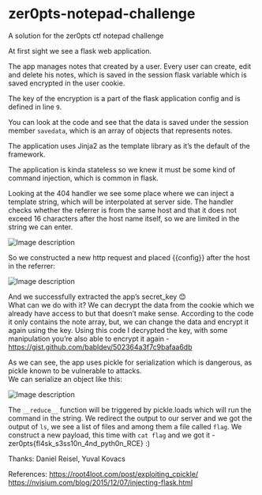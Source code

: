 # zer0pts-notepad-challenge	
A solution for the zer0pts ctf notepad challenge	

At first sight we see a flask web application.	

The app manages notes that created by a user. Every user can create, edit and delete his notes, which is saved in the session flask variable which is saved encrypted in the user cookie. 	

The key of the encryption is a part of the flask application config and is defined in line `9`.	

You can look at the code and see that the data is saved under the session member `savedata`, which is an array of objects that represents notes.	

The application uses Jinja2 as the template library as it’s the default of the framework. 	

The application is kinda stateless so we knew it must be some kind of command injection, which is common in flask.	

Looking at the 404 handler we see some place where we can inject a template string, which will be interpolated at server side. The handler checks whether the referrer is from the same host and that it does not exceed 16 characters after the host name itself, so we are limited in the string we can enter.	

![Image description](https://i.imgur.com/NxsyZmN.png)	

So we constructed a new http request and placed {{config}} after the host in the referrer:	

![Image description](https://i.imgur.com/FZuKqHK.png)	

And we successfully extracted the app’s secret_key 😊	
What can we do with it? We can decrypt the data from the cookie which we already have access to but that doesn’t make sense. According to the code it only contains the note array, but, we can change the data and encrypt it again using the key.	
Using this code I decrypted the key, with some manipulation you’re also able to encrypt it again - https://gist.github.com/babldev/502364a3f7c9bafaa6db	

As we can see, the app uses pickle for serialization which is dangerous, as pickle known to be vulnerable to attacks.	
We can serialize an object like this:	

![Image description](https://i.imgur.com/WicXOME.png)	

The `__reduce__` function will be triggered by pickle.loads which will run the command in the string. We redirect the output to our server and we got the output of `ls`, we see a list of files and among them a file called `flag`. We construct a new payload, this time with `cat flag` and we got it - zer0pts{fl4sk_s3ss10n_4nd_pyth0n_RCE} :)	

Thanks: Daniel Reisel, Yuval Kovacs	

References:	
https://root4loot.com/post/exploiting_cpickle/	
https://nvisium.com/blog/2015/12/07/injecting-flask.html
